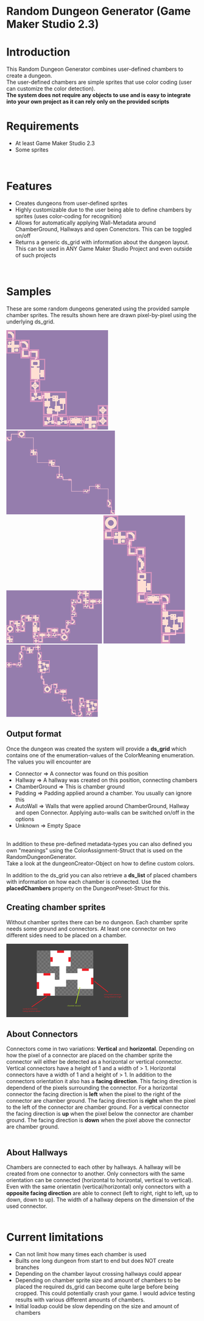 # Random Dungeon Generator (Game Maker Studio 2.3)

<h1>Introduction</h1>

This Random Dungeon Generator combines user-defined chambers to create a dungeon.<br/>
The user-defined chambers are simple sprites that use color coding (user can customize the color detection).<br/>
**The system does not require any objects to use and is easy to integrate into your own project as it can rely only on the provided scripts**
<br/>

<h1>Requirements</h1>

* At least Game Maker Studio 2.3
* Some sprites
<br/>

<h1>Features</h1>

* Creates dungeons from user-defined sprites
* Highly customizable due to the user being able to define chambers by sprites (uses color-coding for recognition)
* Allows for automatically applying Wall-Metadata around ChamberGround, Hallways and open Conenctors. This can be toggled on/off
* Returns a generic ds_grid with information about the dungeon layout. This can be used in ANY Game Maker Studio Project and even outside of such projects
<br/>

<h1>Samples</h1>
These are some random dungeons generated using the provided sample chamber sprites. The results shown here are drawn pixel-by-pixel using the underlying ds_grid. <br/>

<img src="./Sample1.png"/> <img src="./Sample2.png" width="285" height="219"/> <img src="./Sample3.png" width="251" height="139"/> <img src="./Sample4.png"/> <img src="./Sample5.png" width="240" height="189"/>

<h2>Output format</h2>

Once the dungeon was created the system will provide a **ds_grid** which contains one of the enumeration-values of the ColorMeaning enumeration.<br/>
The values you will encounter are 

* Connector => A connector was found on this position
* Hallway => A hallway was created on this position, connecting chambers
* ChamberGround => This is chamber ground
* Padding => Padding applied around a chamber. You usually can ignore this
* AutoWall => Walls that were applied around ChamberGround, Hallway and open Connector. Applying auto-walls can be switched on/off in the options
* Unknown => Empty Space

<br/>
In addition to these pre-defined metadata-types you can also defined you own "meanings" using the ColorAssignment-Struct that is used on the RandomDungeonGenerator.<br/>
Take a look at the dungeonCreator-Object on how to define custom colors.<br/>

In addition to the ds_grid you can also retrieve a **ds_list** of placed chambers with information on how each chamber is connected. Use the **placedChambers** property on the DungeonPreset-Struct for this.<br/>

<h2>Creating chamber sprites</h2>

Without chamber sprites there can be no dungeon. 
Each chamber sprite needs some ground and connectors. At least one connector on two different sides need to be placed on a chamber.

<img src="./ChamberSprite.png" width="320" height="192"/>

<h2>About Connectors</h2>

Connectors come in two variations: **Vertical** and **horizontal**. Depending on how the pixel of a connector are placed on the chamber sprite the connector will either be detected as a horizontal or vertical connector. Vertical connectors have a height of 1 and a width of > 1. Horizontal connectors have a width of 1 and a height of > 1. 
In addition to the connectors orientation it also has a **facing direction**. This facing direction is dependend of the pixels surrounding the connector. For a horizontal connector the facing direction is **left** when the pixel to the right of the connector are chamber ground. The facing direction is **right** when the pixel to the left of the connector are chamber ground. For a vertical connector the facing direction is **up** when the pixel below the connector are chamber ground. The facing direction is **down** when the pixel above the connector are chamber ground.<br/>
<br/>

<h2>About Hallways</h2>

Chambers are connected to each other by hallways. A hallway will be created from one connector to another. Only connectors with the same orientation can be connected (horizontal to horizontal, vertical to vertical). Even with the same orientatin (vertical/horizontal) only connectors with a **opposite facing direction** are able to connect (left to right, right to left, up to down, down to up). The width of a hallway depens on the dimension of the used connector.<br/>
<br/>

<h1>Current limitations</h1>

* Can not limit how many times each chamber is used
* Builts one long dungeon from start to end but does NOT create branches
* Depending on the chamber layout crossing hallways could appear
* Depending on chamber sprite size and amount of chambers to be placed the required ds_grid can become quite large before being cropped. This could potentially crash your game. I would advice testing results with various different amounts of chambers.
* Initial loadup could be slow depending on the size and amount of chambers
